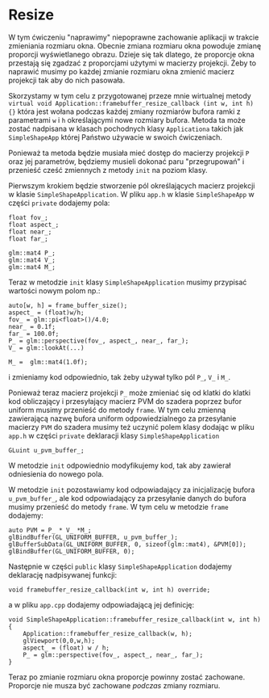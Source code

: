 # Resize

W tym ćwiczeniu "naprawimy" niepoprawne zachowanie aplikacji w trakcie zmieniania rozmiaru okna. Obecnie zmiana rozmiaru okna powoduje zmianę  proporcji wyświetlanego obrazu. Dzieje się tak dlatego, że proporcje okna przestają się zgadzać z proporcjami użytymi w macierzy projekcji.  Żeby to naprawić musimy po każdej zmianie rozmiaru okna zmienić macierz projekcji tak aby do nich pasowała.

Skorzystamy w tym celu z  przygotowanej przeze mnie wirtualnej metody  `virtual void Application::framebuffer_resize_callback (int w, int h) {}` która jest wołana podczas każdej zmiany rozmiarów bufora ramki z parametrami `w` i `h` określającymi nowe rozmiary bufora.  Metoda ta może zostać nadpisana w klasach pochodnych klasy `Applicationa` takich jak `SimpleShapeApp` której Państwo używacie w swoich ćwiczeniach.

Ponieważ ta metoda  będzie musiała mieć dostęp do macierzy projekcji `P` oraz jej parametrów, będziemy musieli dokonać paru "przegrupowań" i przenieść  cześć zmiennych z metody `init` na poziom klasy.

Pierwszym krokiem  będzie stworzenie pól określających macierz projekcji  w klasie  `SimpleShapeApplication`.
W pliku `app.h` w klasie `SimpleShapeApp` w części `private` dodajemy  pola:
```
float fov_;
float aspect_;
float near_;
float far_; 

glm::mat4 P_;
glm::mat4 V_; 
glm::mat4 M_; 
```

Teraz w  metodzie `init` klasy `SimpleShapeApplication` musimy  przypisać wartości nowym polom np.:
```
auto[w, h] = frame_buffer_size();
aspect_ = (float)w/h;
fov_ = glm::pi<float>()/4.0;
near_ = 0.1f;
far_ = 100.0f;
P_ = glm::perspective(fov_, aspect_, near_, far_); 
V_ = glm::lookAt(...)

M_ =  glm::mat4(1.0f);
```
i zmieniamy kod  odpowiednio, tak żeby używał tylko pól `P_`, `V_` i `M_`.


Ponieważ teraz macierz projekcji `P_` może zmieniać się od klatki do klatki kod  obliczający i przesyłający macierz PVM do szadera poprzez bufor uniform musimy przenieść do metody `frame`. W tym celu zmienną zawierającą nazwę bufora uniform odpowiedzialnego za przesyłanie macierzy `PVM` do szadera musimy też uczynić polem klasy dodając w pliku `app.h` w części `private`  deklaracji klasy `SimpleShapeApplication`
```
GLuint u_pvm_buffer_; 
```   
W metodzie `init`  odpowiednio modyfikujemy kod, tak aby zawierał odniesienia do nowego pola.

W metodzie `init` pozostawiamy kod odpowiadający za inicjalizację bufora `u_pvm_buffer_`, ale kod odpowiadający za przesyłanie danych do bufora musimy przenieść do metody `frame`.  W  tym celu w metodzie `frame` dodajemy:
```
auto PVM = P_ * V_ *M_;
glBindBuffer(GL_UNIFORM_BUFFER, u_pvm_buffer_);
glBufferSubData(GL_UNIFORM_BUFFER, 0, sizeof(glm::mat4), &PVM[0]);
glBindBuffer(GL_UNIFORM_BUFFER, 0);
```

Następnie w części `public` klasy `SimpleShapeApplication` dodajemy deklarację nadpisywanej funkcji:
```
void framebuffer_resize_callback(int w, int h) override; 
```
a w pliku `app.cpp` dodajemy odpowiadającą jej definicję:
```
void SimpleShapeApplication::framebuffer_resize_callback(int w, int h) {
    Application::framebuffer_resize_callback(w, h);
    glViewport(0,0,w,h); 
    aspect_ = (float) w / h;
    P_ = glm::perspective(fov_, aspect_, near_, far_);
}
```    
Teraz po zmianie rozmiaru okna proporcje powinny zostać zachowane. Proporcje nie musza być zachowane _podczas_ zmiany rozmiaru.     
   
  
  
